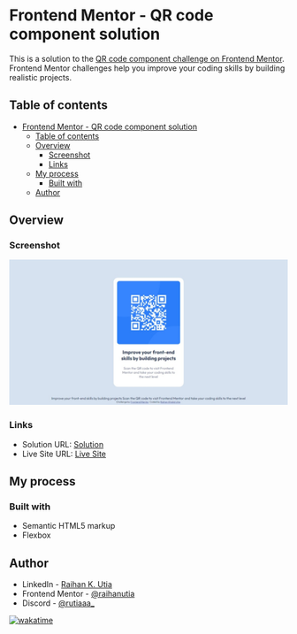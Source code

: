 # Frontend Mentor - QR code component solution

This is a solution to the [QR code component challenge on Frontend Mentor](https://www.frontendmentor.io/challenges/qr-code-component-iux_sIO_H). Frontend Mentor challenges help you improve your coding skills by building realistic projects. 

## Table of contents

- [Frontend Mentor - QR code component solution](#frontend-mentor---qr-code-component-solution)
  - [Table of contents](#table-of-contents)
  - [Overview](#overview)
    - [Screenshot](#screenshot)
    - [Links](#links)
  - [My process](#my-process)
    - [Built with](#built-with)
  - [Author](#author)

## Overview

### Screenshot

![Screenshot](./images/screenshot.jpeg)

### Links

- Solution URL: [Solution](https://www.frontendmentor.io/solutions/qr-code-component-using-css-flexbox-plS0unno_A)
- Live Site URL: [Live Site](https://raihanutia.github.io/qrCodeComp/)

## My process

### Built with

- Semantic HTML5 markup
- Flexbox

## Author

- LinkedIn - [Raihan K. Utia](https://www.linkedin.com/in/raihankhalidutia/)
- Frontend Mentor - [@raihanutia](https://www.frontendmentor.io/profile/raihanutia)
- Discord - [@rutiaaa_](https://www.discord.com/users/424572827409055764)

[![wakatime](https://wakatime.com/badge/user/018ea2ba-309e-4a65-9286-46d6939e4064/project/4c5d1487-f12e-4e2c-b04c-1e2f3e6fcd4b.svg)](https://wakatime.com/badge/user/018ea2ba-309e-4a65-9286-46d6939e4064/project/4c5d1487-f12e-4e2c-b04c-1e2f3e6fcd4b)